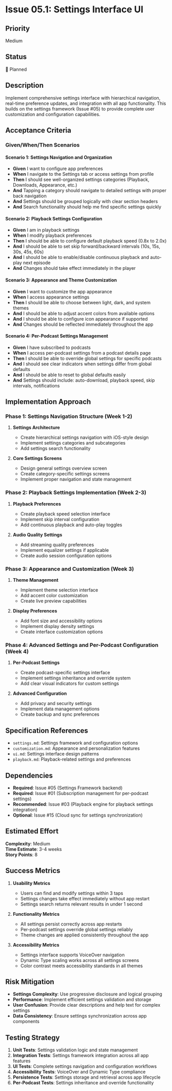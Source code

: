 # Issue 05.1: Settings Interface UI

## Priority
Medium

## Status
🔄 Planned

## Description
Implement comprehensive settings interface with hierarchical navigation, real-time preference updates, and integration with all app functionality. This builds on the settings framework (Issue #05) to provide complete user customization and configuration capabilities.

## Acceptance Criteria

### Given/When/Then Scenarios

#### Scenario 1: Settings Navigation and Organization
- **Given** I want to configure app preferences
- **When** I navigate to the Settings tab or access settings from profile
- **Then** I should see well-organized settings categories (Playback, Downloads, Appearance, etc.)
- **And** Tapping a category should navigate to detailed settings with proper back navigation
- **And** Settings should be grouped logically with clear section headers
- **And** Search functionality should help me find specific settings quickly

#### Scenario 2: Playback Settings Configuration
- **Given** I am in playback settings
- **When** I modify playback preferences
- **Then** I should be able to configure default playback speed (0.8x to 2.0x)
- **And** I should be able to set skip forward/backward intervals (10s, 15s, 30s, 45s, 60s)
- **And** I should be able to enable/disable continuous playback and auto-play next episode
- **And** Changes should take effect immediately in the player

#### Scenario 3: Appearance and Theme Customization
- **Given** I want to customize the app appearance
- **When** I access appearance settings
- **Then** I should be able to choose between light, dark, and system themes
- **And** I should be able to adjust accent colors from available options
- **And** I should be able to configure icon appearance if supported
- **And** Changes should be reflected immediately throughout the app

#### Scenario 4: Per-Podcast Settings Management
- **Given** I have subscribed to podcasts
- **When** I access per-podcast settings from a podcast details page
- **Then** I should be able to override global settings for specific podcasts
- **And** I should see clear indicators when settings differ from global defaults
- **And** I should be able to reset to global defaults easily
- **And** Settings should include: auto-download, playback speed, skip intervals, notifications

## Implementation Approach

### Phase 1: Settings Navigation Structure (Week 1-2)
1. **Settings Architecture**
   - Create hierarchical settings navigation with iOS-style design
   - Implement settings categories and subcategories
   - Add settings search functionality

2. **Core Settings Screens**
   - Design general settings overview screen
   - Create category-specific settings screens
   - Implement proper navigation and state management

### Phase 2: Playback Settings Implementation (Week 2-3)
1. **Playback Preferences**
   - Create playback speed selection interface
   - Implement skip interval configuration
   - Add continuous playback and auto-play toggles

2. **Audio Quality Settings**
   - Add streaming quality preferences
   - Implement equalizer settings if applicable
   - Create audio session configuration options

### Phase 3: Appearance and Customization (Week 3)
1. **Theme Management**
   - Implement theme selection interface
   - Add accent color customization
   - Create live preview capabilities

2. **Display Preferences**
   - Add font size and accessibility options
   - Implement display density settings
   - Create interface customization options

### Phase 4: Advanced Settings and Per-Podcast Configuration (Week 4)
1. **Per-Podcast Settings**
   - Create podcast-specific settings interface
   - Implement settings inheritance and override system
   - Add clear visual indicators for custom settings

2. **Advanced Configuration**
   - Add privacy and security settings
   - Implement data management options
   - Create backup and sync preferences

## Specification References
- `settings.md`: Settings framework and configuration options
- `customization.md`: Appearance and personalization features
- `ui.md`: Settings interface design patterns
- `playback.md`: Playback-related settings and preferences

## Dependencies
- **Required**: Issue #05 (Settings Framework backend)
- **Required**: Issue #01 (Subscription management for per-podcast settings)
- **Recommended**: Issue #03 (Playback engine for playback settings integration)
- **Optional**: Issue #15 (Cloud sync for settings synchronization)

## Estimated Effort
**Complexity**: Medium  
**Time Estimate**: 3-4 weeks  
**Story Points**: 8

## Success Metrics
1. **Usability Metrics**
   - Users can find and modify settings within 3 taps
   - Settings changes take effect immediately without app restart
   - Settings search returns relevant results in under 1 second

2. **Functionality Metrics**
   - All settings persist correctly across app restarts
   - Per-podcast settings override global settings reliably
   - Theme changes are applied consistently throughout the app

3. **Accessibility Metrics**
   - Settings interface supports VoiceOver navigation
   - Dynamic Type scaling works across all settings screens
   - Color contrast meets accessibility standards in all themes

## Risk Mitigation
- **Settings Complexity**: Use progressive disclosure and logical grouping
- **Performance**: Implement efficient settings validation and storage
- **User Confusion**: Provide clear descriptions and help text for complex settings
- **Data Consistency**: Ensure settings synchronization across app components

## Testing Strategy
1. **Unit Tests**: Settings validation logic and state management
2. **Integration Tests**: Settings framework integration across all app features
3. **UI Tests**: Complete settings navigation and configuration workflows
4. **Accessibility Tests**: VoiceOver and Dynamic Type compliance
5. **Persistence Tests**: Settings storage and retrieval across app lifecycle
6. **Per-Podcast Tests**: Settings inheritance and override functionality